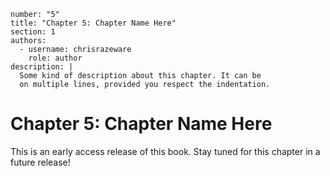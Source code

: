 ```metadata
number: "5"
title: "Chapter 5: Chapter Name Here"
section: 1
authors:
  - username: chrisrazeware
    role: author
description: |
  Some kind of description about this chapter. It can be
  on multiple lines, provided you respect the indentation.
```

# Chapter 5: Chapter Name Here

This is an early access release of this book. Stay tuned for this chapter in a future release!